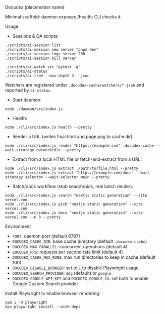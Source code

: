 Docudex (placeholder name)

Minimal scaffold: daemon exposes /health; CLI checks it.

Usage
- Sessions & QA scripts:

```
./scripts/ai-session list
./scripts/ai-session new server "pnpm dev"
./scripts/ai-session logs server 200
./scripts/ai-session kill server

./scripts/ai-watch src "pytest -q"
./scripts/ai-status
./scripts/ai-tree --max-depth 3 --json
```

Watchers are registered under `.docudex-cache/watchers/*.json` and reported by `ai-status`.

- Start daemon:

```
node ./daemon/src/index.js
```

- Health:

```
node ./cli/src/index.js health --pretty
```

- Render a URL (writes final.html and page.png to cache dir):

```
node ./cli/src/index.js render "https://example.com" .docudex-cache --wait-strategy networkidle --pretty
```

- Extract from a local HTML file or fetch-and-extract from a URL:

```
node ./cli/src/index.js extract ./path/to/file.html --pretty
node ./cli/src/index.js extract "https://example.com/docs" --wait-strategy selector --wait-selector main --pretty
```

- Batch/docs workflow (stub search/pick, real batch render):

```
node ./cli/src/index.js search "nextjs static generation" --site vercel.com
node ./cli/src/index.js pick "nextjs static generation" --site vercel.com
node ./cli/src/index.js docs "nextjs static generation" --site vercel.com --n 3 --pretty
```

Environment

- `PORT`: daemon port (default 8787)
- `DOCUDEX_CACHE_DIR`: base cache directory (default `.docudex-cache`)
- `DOCUDEX_MAX_PARALLEL`: concurrent operations (default 4)
- `DOCUDEX_RPS`: requests per second rate limit (default 4)
- `DOCUDEX_CACHE_MAX_RUNS`: max run directories to keep in cache (default 100)
- `DOCUDEX_DISABLE_BROWSER`: set to `1` to disable Playwright usage
- `DOCUDEX_SEARCH_PROVIDER`: `ddg` (default) or `google`
- `DOCUDEX_GOOGLE_API_KEY` and `DOCUDEX_GOOGLE_CX`: set both to enable Google Custom Search provider

Install Playwright to enable browser rendering:

```
npm i -D playwright
npx playwright install --with-deps
```
